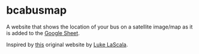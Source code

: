 # bcabusmap
A website that shows the location of your bus on a satellite image/map as it is added to the [Google Sheet](https://docs.google.com/spreadsheets/d/1S5v7kTbSiqV8GottWVi5tzpqLdTrEgWEY4ND4zvyV3o/edit#gid=1055810398).

Inspired by [this](https://mybcabus.com/) original website by [Luke LaScala](https://github.com/LukeLaScala).
